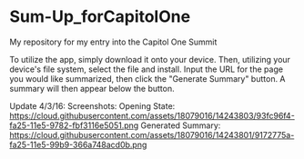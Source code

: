 # Sum-Up_forCapitolOne
My repository for my entry into the Capitol One Summit

To utilize the app, simply download it onto your device. Then,  utilizing your device's file system, select the file and install. Input the URL for the page you would like summarized, then click the "Generate Summary" button. A summary will then appear below the button.

Update 4/3/16: Screenshots:
Opening State:
https://cloud.githubusercontent.com/assets/18079016/14243803/93fc96f4-fa25-11e5-9782-fbf3116e5051.png
Generated Summary:
https://cloud.githubusercontent.com/assets/18079016/14243801/9172775a-fa25-11e5-99b9-366a748acd0b.png
